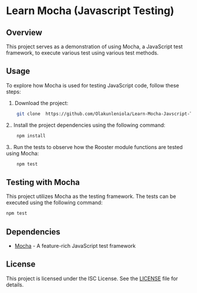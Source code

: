 # Learn Mocha (Javascript Testing)

## Overview

This project serves as a demonstration of using Mocha, a JavaScript test framework, to execute various test using various test methods.

## Usage

To explore how Mocha is used for testing JavaScript code, follow these steps:

1. Download the project:

```bash
    git clone  https://github.com/Olakunleniola/Learn-Mocha-Javscript-Testing-.git
```

2.. Install the project dependencies using the following command:

```bash
    npm install
```

3.. Run the tests to observe how the Rooster module functions are tested using Mocha:
```bash
    npm test
```


## Testing with Mocha

This project utilizes Mocha as the testing framework. The tests can be executed using the following command:

```bash
npm test
```

## Dependencies
+ [Mocha]() - A feature-rich JavaScript test framework

## License
This project is licensed under the ISC License. See the [LICENSE]() file for details.